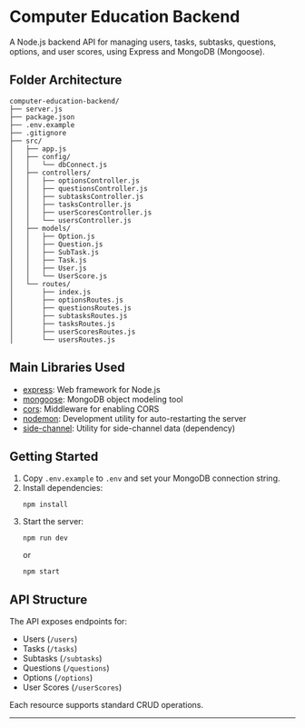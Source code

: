 # Computer Education Backend

A Node.js backend API for managing users, tasks, subtasks, questions, options, and user scores, using Express and MongoDB (Mongoose).

## Folder Architecture

```
computer-education-backend/
├── server.js
├── package.json
├── .env.example
├── .gitignore
├── src/
│   ├── app.js
│   ├── config/
│   │   └── dbConnect.js
│   ├── controllers/
│   │   ├── optionsController.js
│   │   ├── questionsController.js
│   │   ├── subtasksController.js
│   │   ├── tasksController.js
│   │   ├── userScoresController.js
│   │   └── usersController.js
│   ├── models/
│   │   ├── Option.js
│   │   ├── Question.js
│   │   ├── SubTask.js
│   │   ├── Task.js
│   │   ├── User.js
│   │   └── UserScore.js
│   └── routes/
│       ├── index.js
│       ├── optionsRoutes.js
│       ├── questionsRoutes.js
│       ├── subtasksRoutes.js
│       ├── tasksRoutes.js
│       ├── userScoresRoutes.js
│       └── usersRoutes.js
```

## Main Libraries Used

- [express](https://www.npmjs.com/package/express): Web framework for Node.js
- [mongoose](https://www.npmjs.com/package/mongoose): MongoDB object modeling tool
- [cors](https://www.npmjs.com/package/cors): Middleware for enabling CORS
- [nodemon](https://www.npmjs.com/package/nodemon): Development utility for auto-restarting the server
- [side-channel](https://www.npmjs.com/package/side-channel): Utility for side-channel data (dependency)

## Getting Started

1. Copy `.env.example` to `.env` and set your MongoDB connection string.
2. Install dependencies:
   ```
   npm install
   ```
3. Start the server:
   ```
   npm run dev
   ```
   or
   ```
   npm start
   ```

## API Structure

The API exposes endpoints for:
- Users (`/users`)
- Tasks (`/tasks`)
- Subtasks (`/subtasks`)
- Questions (`/questions`)
- Options (`/options`)
- User Scores (`/userScores`)

Each resource supports standard CRUD operations.

---